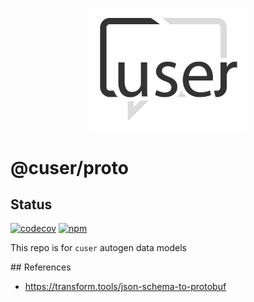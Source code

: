 <p align="center">
  <a href="./"><img width="250" src="https://raw.githubusercontent.com/rubeniskov/cuser/master/docs/logo.svg" alt="cuser logo" /></a>
</p>

# @cuser/proto

## Status
[![codecov](https://codecov.io/gh/rubeniskov/cuser/branch/master/graph/badge.svg?flag=proto)](https://codecov.io/gh/rubeniskov/cuser)
[![npm](https://img.shields.io/npm/v/@cuser/proto.svg)](https://www.npmjs.com/package/@cuser/proto)

This repo is for `cuser` autogen data models

## References
- https://transform.tools/json-schema-to-protobuf
